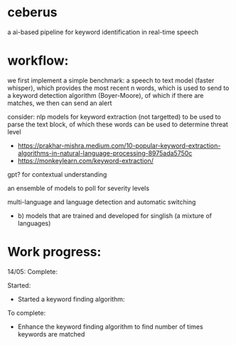# ceberus

a ai-based pipeline for keyword identification in real-time speech

# workflow:

we first implement a simple benchmark:
a speech to text model (faster whisper), which provides the most recent n words, which is used to send to a keyword detection algorithm (Boyer-Moore), of which if there are matches, we then can send an alert

consider:
nlp models for keyword extraction (not targetted) to be used to parse the text block, of which these words can be used to determine threat level

- https://prakhar-mishra.medium.com/10-popular-keyword-extraction-algorithms-in-natural-language-processing-8975ada5750c
- https://monkeylearn.com/keyword-extraction/

gpt? for contextual understanding

an ensemble of models to poll for severity levels

multi-language and language detection and automatic switching

- b) models that are trained and developed for singlish (a mixture of languages)

# Work progress:

14/05:
Complete:

Started:

- Started a keyword finding algorithm:

To complete:

- Enhance the keyword finding algorithm to find number of times keywords are matched
